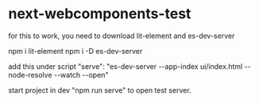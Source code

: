 # next-webcomponents-test

for this to work, you need to download lit-element and es-dev-server

npm i lit-element
npm i -D es-dev-server

add this under script
"serve": "es-dev-server --app-index ui/index.html --node-resolve --watch --open"

start project in dev
"npm run serve" to open test server.
